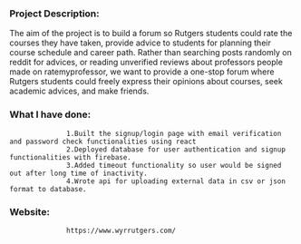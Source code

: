 ### Project Description:

The aim of the project is to build a forum so Rutgers students could rate the courses they have taken, provide advice to students for planning their course schedule and career path. Rather than searching posts randomly on reddit for advices, or reading unverified reviews about professors people made on ratemyprofessor, we want to provide a one-stop forum where Rutgers students could freely express their opinions about courses, seek academic advices, and make friends.
                  

### What I have done:


                  1.Built the signup/login page with email verification and password check functionalities using react
                  2.Deployed database for user authentication and signup functionalities with firebase.
                  3.Added timeout functionality so user would be signed out after long time of inactivity.
                  4.Wrote api for uploading external data in csv or json format to database.


### Website:	
                  https://www.wyrrutgers.com/
